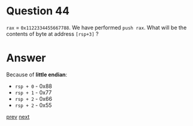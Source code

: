 
# Question 44


`rax` = `0x1122334455667788`. We have performed `push rax`.
What will be the contents of byte at address `[rsp+3]` ?


# Answer


 
Because of __little endian__:

* `rsp + 0` - 0x88
* `rsp + 1` - 0x77 
* `rsp + 2` - 0x66 
* `rsp + 2` - 0x55



[prev](43.md) [next](45.md)
